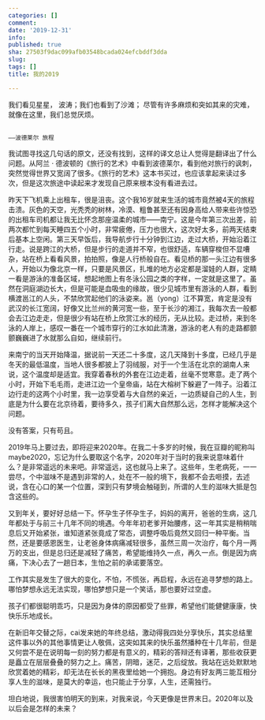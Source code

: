 ```yaml
---
categories: []
comment: 
date: '2019-12-31'
info: 
published: true
sha: 27503f9dac099afb03548bcada024efcbddf3dda
slug: 
tags: []
title: 我的2019

---
```


我们看见星星，
波涛；我们也看到了沙滩；
尽管有许多麻烦和突如其来的灾难，
就像在这里，我们总觉厌烦。
          
                                                                         ——波德莱尔 旅程

我试图寻找这几句话的原文，还没有找到，这样的译文总让人觉得是翻译出了什么问题。从阿兰 · 德波顿的《旅行的艺术》中看到波德莱尔，看到他对旅行的讽刺，突然觉得世界又宽阔了很多。《旅行的艺术》这本书买过，也应该拿起来读过多次，但是这次旅途中读起来才发现自己原来根本没有看进去过。

昨天下飞机乘上出租车，很是沮丧。这个我16岁就来生活的城市竟然被4天的旅程击溃。灰色的天空，光秃秃的树林，冷漠、粗鲁甚至还有因身高给人带来些许惊恐的出租车司机都让我无比怀念那座温柔的城市——南宁。这是今年第三次出差，前两次都忙到每天睡四五个小时，非常疲倦，压力也很大，这次好太多，前两天结束后基本上空闲。第三天早饭后，我导航步行十分钟到江边，走过大桥，开始沿着江行走。说是跨江的大桥，但是步行的走道并不窄，也很舒适，车辆穿梭但不显嘈杂，站在桥上看看风景，拍拍照，像是人行桥般自在。看见桥的那一头江边有很多人，开始以为像北京一样，只要是风景区，扎堆的地方必定都是溜娃的人群，定睛一看是游泳的准备区域，想起地图上有冬泳公园之类的字样，一定就是这里了。虽然在洞庭湖边长大，但是可能是血吸虫的缘故，很少见城市里有游泳的人群，看到横渡邕江的人头，不禁欣赏起他们的泳姿来。邕（yong）江不算宽，肯定是没有武汉的长江宽阔，好像又比兰州的黄河宽一些，至于长沙的湘江，我每次去一般都会去江边走走，但是很少有站在桥上欣赏江水的经历，无从比较。走过桥，来到冬泳的人岸上，感叹一番在一个城市穿行的江水如此清澈，游泳的老人有的走路都颤颤巍巍进了水就那么自如，继续前行。

来南宁的当天开始降温，据说前一天还二十多度，这几天降到十多度，已经几乎是冬天的最低温度，当地人很多都披上了羽绒服，对于一个生活在北京的湖南人来说，这个温度却是适宜。我穿着春秋的外套在江边走着，丝毫不觉寒意。走了两个小时，开始下毛毛雨，走进江边一个皇帝庙，站在大榕树下躲避了一阵子。沿着江边行走的这两个小时里，我一边享受着与大自然的亲近，一边质疑自己的人生，到底是为什么要在北京待着，要待多久，孩子们离大自然那么远，怎样才能解决这个问题。

没有答案，只有苟且。

2019年马上要过去，即将迎来2020年。在我二十多岁的时候，我在豆瓣的昵称叫maybe2020，忘记为什么要取这个名字，2020年对于当时的我来说意味着什么？是非常遥远的未来吧。非常遥远，这也就马上来了。这些年，生老病死，一一尝尽，个中滋味不是遇到非常的人，处在不一般的境下，我都不会去咂摸，去述说，含在心口的某一个位置，深到只有梦境会触碰到，所谓的人生的滋味大抵是包含这些的。

又到年关，要好好总结一下。怀孕生子怀孕生子，妈妈的离开，爸爸的生病，这几年都处于与前三十几年不同的境遇。今年年初老爹开始腰疼，这一年其实是稍稍喘息后又开始紧张，谁知道紧张竟成了常态，调整呼吸后竟然又回归一种平衡。当然，还是要感恩医生，让老爸身体病痛减轻很多，虽然三周一次治疗，每个月一两万的支出，但是总归还是减轻了痛苦，希望能维持久一点，再久一点。倒是因为病痛，下决心去了一趟日本，生怕之前的承诺要落空。

工作其实是发生了很大的变化，不怕，不慌张，再启程，永远在追寻梦想的路上。哪怕梦想永远无法实现，哪怕梦想只是一个笑话，那也要好过空虚。

孩子们都很聪明乖巧，只是因为身体的原因都受了些罪，希望他们能健健康康，快快乐乐地成长。

在新旧年交替之际，cai发来她的年终总结，激动得我四处分享快乐，其实总结里这件事以外的其他事情更让人敬佩，这突如其来的快乐虽然播种在十几年前，但是又何尝不是在说明每一刻的努力都是有意义的，精彩的答辩还有译著，那些收获更是矗立在层层叠叠的努力之上。痛苦，阴暗，迷茫，之后绽放。我站在远处默默地欣赏着她的精彩，却无法在长长的黑夜里给她一个拥抱。身边有好友两三能互相分享人生的滋味，是莫大的幸运，也只能止于分享，人生，还需独行。

坦白地说，我很害怕明天的到来，对我来说，今天更像是世界末日。2020年以及以后会是怎样的未来？